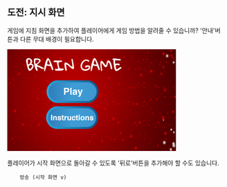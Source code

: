 ## 도전: 지시 화면

게임에 지침 화면을 추가하여 플레이어에게 게임 방법을 알려줄 수 있습니까? '안내'버튼과 다른 무대 배경이 필요합니다.

![스크린샷](images/brain-instructions.png)

플레이어가 시작 화면으로 돌아갈 수 있도록 '뒤로'버튼을 추가해야 할 수도 있습니다.

```blocks3
    방송 (시작 화면 v)
```